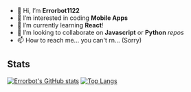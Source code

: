 - 👋 Hi, I’m **Errorbot1122**
- 👀 I’m interested in coding **Mobile Apps**
- 🌱 I’m currently learning **React**!
- 💞️ I’m looking to collaborate on **Javascript** or **Python** *repos*
- 📫 How to reach me... you can't rn... (Sorry)

## Stats
[![Errorbot's GitHub stats](https://github-readme-stats-errorbot1122s-projects.vercel.app/api?username=errorbot1122&show_icons=true&theme=city_lights&count_private=true)](https://github.com/anuraghazra/github-readme-stats)
[![Top Langs](https://github-readme-stats-errorbot1122s-projects.vercel.app/api/top-langs/?username=errorbot1122&show_icons=true&theme=city_lights&layout=compact&langs_count=5)](https://github.com/anuraghazra/github-readme-stats)
